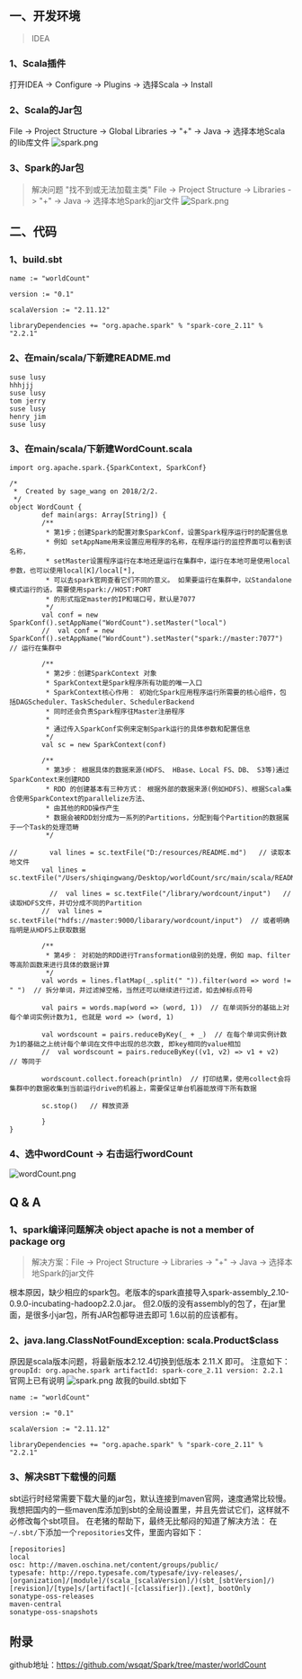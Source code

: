 ## 一、开发环境
> IDEA
### 1、Scala插件
打开IDEA -> Configure -> Plugins -> 选择Scala -> Install

### 2、Scala的Jar包
File -> Project Structure -> Global Libraries -> "+" -> Java -> 选择本地Scala的lib库文件
![spark.png](http://upload-images.jianshu.io/upload_images/688387-20d5447d27d36877.png?imageMogr2/auto-orient/strip%7CimageView2/2/w/1240)

### 3、Spark的Jar包
> 解决问题 "找不到或无法加载主类"
File -> Project Structure -> Libraries -> "+" -> Java -> 选择本地Spark的jar文件
![Spark.png](http://upload-images.jianshu.io/upload_images/688387-76e5fabf668fb1b7.png?imageMogr2/auto-orient/strip%7CimageView2/2/w/1240)



## 二、代码

### 1、build.sbt
```
name := "worldCount"

version := "0.1"

scalaVersion := "2.11.12"

libraryDependencies += "org.apache.spark" % "spark-core_2.11" % "2.2.1"
```

### 2、在main/scala/下新建README.md
```
suse lusy
hhhjjj
suse lusy
tom jerry
suse lusy
henry jim
suse lusy
```


### 3、在main/scala/下新建WordCount.scala
```
import org.apache.spark.{SparkContext, SparkConf}

/*
 *  Created by sage_wang on 2018/2/2.
 */
object WordCount {
        def main(args: Array[String]) {
        /**
         * 第1步；创建Spark的配置对象SparkConf，设置Spark程序运行时的配置信息
         * 例如 setAppName用来设置应用程序的名称，在程序运行的监控界面可以看到该名称，
         * setMaster设置程序运行在本地还是运行在集群中，运行在本地可是使用local参数，也可以使用local[K]/local[*],
         * 可以去spark官网查看它们不同的意义。 如果要运行在集群中，以Standalone模式运行的话，需要使用spark://HOST:PORT
         * 的形式指定master的IP和端口号，默认是7077
         */
        val conf = new SparkConf().setAppName("WordCount").setMaster("local")
        //  val conf = new SparkConf().setAppName("WordCount").setMaster("spark://master:7077")  // 运行在集群中

        /**
         * 第2步：创建SparkContext 对象
         * SparkContext是Spark程序所有功能的唯一入口
         * SparkContext核心作用： 初始化Spark应用程序运行所需要的核心组件，包括DAGScheduler、TaskScheduler、SchedulerBackend
         * 同时还会负责Spark程序往Master注册程序
         *
         * 通过传入SparkConf实例来定制Spark运行的具体参数和配置信息
         */
        val sc = new SparkContext(conf)

        /**
         * 第3步： 根据具体的数据来源(HDFS、 HBase、Local FS、DB、 S3等)通过SparkContext来创建RDD
         * RDD 的创建基本有三种方式： 根据外部的数据来源(例如HDFS)、根据Scala集合使用SparkContext的parallelize方法、
         * 由其他的RDD操作产生
         * 数据会被RDD划分成为一系列的Partitions，分配到每个Partition的数据属于一个Task的处理范畴
         */

//        val lines = sc.textFile("D:/resources/README.md")   // 读取本地文件
        val lines = sc.textFile("/Users/shiqingwang/Desktop/worldCount/src/main/scala/README.md")

          //  val lines = sc.textFile("/library/wordcount/input")   // 读取HDFS文件，并切分成不同的Partition
        //  val lines = sc.textFile("hdfs://master:9000/libarary/wordcount/input")  // 或者明确指明是从HDFS上获取数据

        /**
         * 第4步： 对初始的RDD进行Transformation级别的处理，例如 map、filter等高阶函数来进行具体的数据计算
         */
        val words = lines.flatMap(_.split(" ")).filter(word => word != " ")  // 拆分单词，并过滤掉空格，当然还可以继续进行过滤，如去掉标点符号

        val pairs = words.map(word => (word, 1))  // 在单词拆分的基础上对每个单词实例计数为1, 也就是 word => (word, 1)

        val wordscount = pairs.reduceByKey(_ + _)  // 在每个单词实例计数为1的基础之上统计每个单词在文件中出现的总次数, 即key相同的value相加
        //  val wordscount = pairs.reduceByKey((v1, v2) => v1 + v2)  // 等同于

        wordscount.collect.foreach(println)  // 打印结果，使用collect会将集群中的数据收集到当前运行drive的机器上，需要保证单台机器能放得下所有数据

        sc.stop()   // 释放资源

        }
}
```

### 4、选中wordCount -> 右击运行wordCount

![wordCount.png](http://upload-images.jianshu.io/upload_images/688387-fc973631c317d87f.png?imageMogr2/auto-orient/strip%7CimageView2/2/w/1240)




## Q & A

### 1、spark编译问题解决 object apache is not a member of package org
> 解决方案：File -> Project Structure -> Libraries -> "+" -> Java -> 选择本地Spark的jar文件

根本原因，缺少相应的spark包。老版本的spark直接导入spark-assembly_2.10-0.9.0-incubating-hadoop2.2.0.jar。
但2.0版的没有assembly的包了，在jar里面，是很多小jar包，所有JAR包都导进去即可
1.6以前的应该都有。


### 2、java.lang.ClassNotFoundException: scala.Product$class
原因是scala版本问题，将最新版本2.12.4切换到低版本 2.11.X 即可。
注意如下：
`
groupId: org.apache.spark
artifactId: spark-core_2.11
version: 2.2.1
`
官网上已有说明
![spark.png](http://upload-images.jianshu.io/upload_images/688387-7ea79b167457fd79.png?imageMogr2/auto-orient/strip%7CimageView2/2/w/1240)
故我的build.sbt如下
```
name := "worldCount"

version := "0.1"

scalaVersion := "2.11.12"

libraryDependencies += "org.apache.spark" % "spark-core_2.11" % "2.2.1"
```


### 3、解决SBT下载慢的问题
sbt运行时经常需要下载大量的jar包，默认连接到maven官网，速度通常比较慢。我想把国内的一些maven库添加到sbt的全局设置里，并且先尝试它们，这样就不必修改每个sbt项目。
在老猪的帮助下，最终无比郁闷的知道了解决方法：
在`~/.sbt/`下添加一个`repositories`文件，里面内容如下：
```
[repositories]
local
osc: http://maven.oschina.net/content/groups/public/
typesafe: http://repo.typesafe.com/typesafe/ivy-releases/, [organization]/[module]/(scala_[scalaVersion]/)(sbt_[sbtVersion]/)[revision]/[type]s/[artifact](-[classifier]).[ext], bootOnly
sonatype-oss-releases
maven-central
sonatype-oss-snapshots
```

## 附录
github地址：https://github.com/wsqat/Spark/tree/master/worldCount